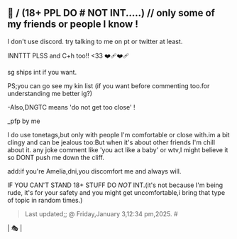 🎈
\/
(18+ PPL DO # **NOT** INT.....) // only some of my friends or people I know !
-
I don't use discord. try talking to me on pt or twitter at least.

INNTTT PLSS and C+h too!! <33 ❤️‍🩹❤️‍🩹

sg ships int if you want.

PS;you can go see my kin list (if you want before commenting too.for understanding me better ig?)

-Also,DNGTC means 'do not get too close' !
 
_pfp by me

I do use tonetags,but only with people I'm comfortable or close with.im a bit clingy and can be jealous too:But when it's about other friends I'm chill about it. any joke comment like 'you act like a baby' or wtv,I might believe it so DONT push me down the cliff.

add:if you're Amelia,dni,you discomfort me and always will.

IF YOU CAN'T STAND 18+ STUFF DO *NOT* INT.(it's not because I'm being rude, it's for your safety and you might get uncomfortable,i bring that type of topic in random times.)

>Last updated;; @ Friday,January 3,12:34 pm,2025. #

| 🎭 |